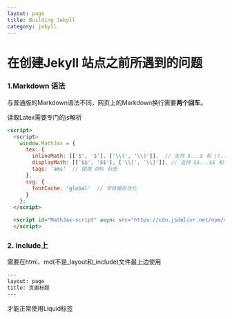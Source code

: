 ```yaml
---
layout: page
title: Building Jekyll
category: jekyll
---
```


# 在创建Jekyll 站点之前所遇到的问题


### 1.Markdown 语法

与普通版的Markdown语法不同，网页上的Markdown换行需要<b>两个回车</b>。

读取Latex需要专门的js解析

``` html
<script>
  <script>
    window.MathJax = {
      tex: {
        inlineMath: [['$', '$'], ['\\(', '\\)']],  // 支持 $...$ 和 \(...\)
        displayMath: [['$$', '$$'], ['\\[', '\\]']], // 支持 $$...$$ 和 \[...\]
        tags: 'ams'  // 使用 AMS 标签
      },
      svg: {
        fontCache: 'global'  // 字体缓存优化
      }
    };
  </script>

  <script id="MathJax-script" async src="https://cdn.jsdelivr.net/npm/mathjax@3/es5/tex-mml-chtml.js">
  </script>
```

### 2. include上

需要在html、md(不是_layout和_include)文件最上边使用

``` html
---
layout: page
title: 页面标题
---
```

才能正常使用Liquid标签
